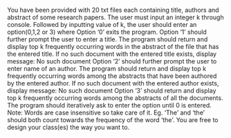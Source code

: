 You have been provided with 20 txt files each containing title, authors and abstract of some research papers.
The user must input an integer k through console.
Followed by inputting value of k, the user should enter an option(0,1,2 or 3) where Option ‘0’ exits the program.
Option ‘1’ should further prompt the user to enter a title. The program should return and display top k frequently occurring words in the abstract of the file that has the entered title. If no such document with the entered title exists, display message: No such document
Option ‘2’ should further prompt the user to enter name of an author. The program should return and display top k frequently occurring words among the abstracts that have been authored by the entered author. If no such document with the entered author exists, display message: No such document
Option ‘3’ should return and display top k frequently occurring words among the abstracts of all the documents.
The program should iteratively ask to enter the option until 0 is entered.
Note: Words are case insensitive so take care of it. Eg. ‘The’ and ‘the’ should both count towards the frequency of the word ‘the’.
You are free to design your class(es) the way you want to.
